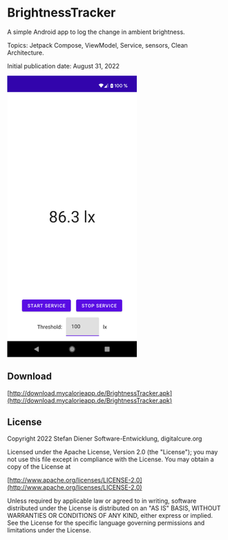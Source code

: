 # BrightnessTracker

A simple Android app to log the change in ambient brightness.

Topics: Jetpack Compose, ViewModel, Service, sensors, Clean Architecture.

Initial publication date: August 31, 2022

<img src="https://github.com/stefan222/BrightnessTracker/blob/main/doc/Screenshots/Main_en.png" width="300">

## Download

[http://download.mycalorieapp.de/BrightnessTracker.apk](http://download.mycalorieapp.de/BrightnessTracker.apk)

## License

Copyright 2022 Stefan Diener Software-Entwicklung, digitalcure.org

Licensed under the Apache License, Version 2.0 (the "License"); you may not use this file except in compliance with the License. You may obtain a copy of the License at

[http://www.apache.org/licenses/LICENSE-2.0](http://www.apache.org/licenses/LICENSE-2.0)

Unless required by applicable law or agreed to in writing, software distributed under the License is distributed on an "AS IS" BASIS, WITHOUT WARRANTIES OR CONDITIONS OF ANY KIND, either express or implied. See the License for the specific language governing permissions and limitations under the License.
